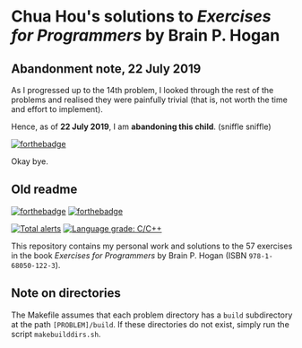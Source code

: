 # Chua Hou's solutions to *Exercises for Programmers* by Brain P. Hogan

## Abandonment note, 22 July 2019

As I progressed up to the 14th problem, I looked through the rest of the
problems and realised they were painfully trivial (that is, not worth the time
and effort to implement).

Hence, as of **22 July 2019**, I am **abandoning this child**. (sniffle sniffle)

[![forthebadge](https://forthebadge.com/images/badges/reading-6th-grade-level.svg)](https://forthebadge.com)

Okay bye.

## Old readme

[![forthebadge](https://forthebadge.com/images/badges/built-with-science.svg)](https://forthebadge.com)
[![forthebadge](https://forthebadge.com/images/badges/does-not-contain-msg.svg)](https://forthebadge.com)

[![Total alerts](https://img.shields.io/lgtm/alerts/g/chuahou/57exercises.svg?logo=lgtm&logoWidth=18)](https://lgtm.com/projects/g/chuahou/57exercises/alerts/)
[![Language grade: C/C++](https://img.shields.io/lgtm/grade/cpp/g/chuahou/57exercises.svg?logo=lgtm&logoWidth=18)](https://lgtm.com/projects/g/chuahou/57exercises/context:cpp)

This repository contains my personal work and solutions to the 57 exercises in
the book *Exercises for Programmers* by Brain P. Hogan (ISBN `978-1-68050-122-3`).

## Note on directories

The Makefile assumes that each problem directory has a `build` subdirectory
at the path `[PROBLEM]/build`. If these directories do not exist, simply run
the script `makebuilddirs.sh`.

